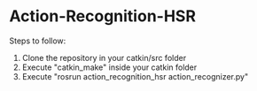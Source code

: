 # Action-Recognition-HSR

Steps to follow:
  1. Clone the repository in your catkin/src folder
  2. Execute "catkin_make" inside your catkin folder
  3. Execute "rosrun action_recognition_hsr action_recognizer.py"
